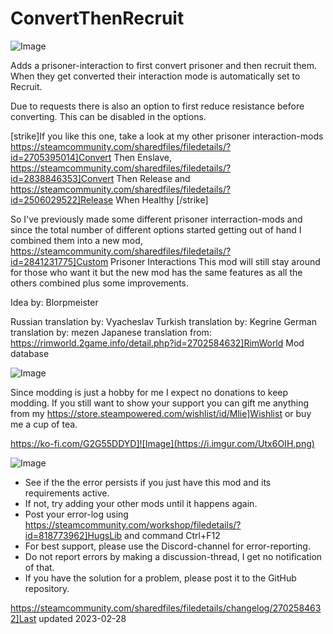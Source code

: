 # ConvertThenRecruit

![Image](https://i.imgur.com/buuPQel.png)


Adds a prisoner-interaction to first convert prisoner and then recruit them.
When they get converted their interaction mode is automatically set to Recruit.

Due to requests there is also an option to first reduce resistance before converting. 
This can be disabled in the options.

[strike]If you like this one, take a look at my other prisoner interaction-mods
https://steamcommunity.com/sharedfiles/filedetails/?id=2705395014]Convert Then Enslave,
https://steamcommunity.com/sharedfiles/filedetails/?id=2838846353]Convert Then Release
and
https://steamcommunity.com/sharedfiles/filedetails/?id=2506029522]Release When Healthy
[/strike]

So I've previously made some different prisoner interraction-mods and since the total number of different options started getting out of hand I combined them into a new mod, https://steamcommunity.com/sharedfiles/filedetails/?id=2841231775]Custom Prisoner Interactions
This mod will still stay around for those who want it but the new mod has the same features as all the others combined plus some improvements.

Idea by: Blorpmeister

Russian translation by: Vyacheslav
Turkish translation by: Kegrine
German translation by: mezen
Japanese translation from: https://rimworld.2game.info/detail.php?id=2702584632]RimWorld Mod database

![Image](https://i.imgur.com/O0IIlYj.png)

Since modding is just a hobby for me I expect no donations to keep modding. If you still want to show your support you can gift me anything from my https://store.steampowered.com/wishlist/id/Mlie]Wishlist or buy me a cup of tea.

https://ko-fi.com/G2G55DDYD]![Image](https://i.imgur.com/Utx6OIH.png)


![Image](https://i.imgur.com/PwoNOj4.png)



-  See if the the error persists if you just have this mod and its requirements active.
-  If not, try adding your other mods until it happens again.
-  Post your error-log using https://steamcommunity.com/workshop/filedetails/?id=818773962]HugsLib and command Ctrl+F12
-  For best support, please use the Discord-channel for error-reporting.
-  Do not report errors by making a discussion-thread, I get no notification of that.
-  If you have the solution for a problem, please post it to the GitHub repository.




https://steamcommunity.com/sharedfiles/filedetails/changelog/2702584632]Last updated 2023-02-28
